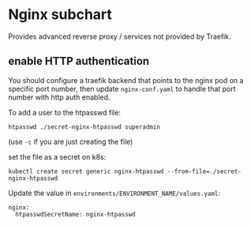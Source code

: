 # Nginx subchart

Provides advanced reverse proxy / services not provided by Traefik.


## enable HTTP authentication

You should configure a traefik backend that points to the nginx pod on a specific port number, then update `nginx-conf.yaml` to handle that port number with http auth enabled.

To add a user to the htpasswd file:

```
htpasswd ./secret-nginx-htpasswd superadmin
```

(use `-c` if you are just creating the file)

set the file as a secret on k8s:

```
kubectl create secret generic nginx-htpasswd --from-file=./secret-nginx-htpasswd
```

Update the value in `environments/ENVIRONMENT_NAME/values.yaml`:

```
nginx:
  htpasswdSecretName: nginx-htpasswd
```
